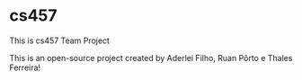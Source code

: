 cs457
=====


This is cs457 Team Project

This is an open-source project created by Aderlei Filho, Ruan Pôrto e Thales Ferreira!
